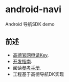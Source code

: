 # android-navi
Android 导航SDK demo

## 前述 ##
- [高德官网申请Key](http://lbs.amap.com/dev/#/).
- [开发指南](http://lbs.amap.com/api/android-navi-sdk/summary/).
- 阅读[参考手册](http://a.amap.com/lbs/static/unzip/Android_Navi_Doc/index.html).
- 工程基于高德导航DK实现
